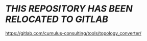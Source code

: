 # **_THIS REPOSITORY HAS BEEN RELOCATED TO GITLAB_**
https://gitlab.com/cumulus-consulting/tools/topology_converter/
